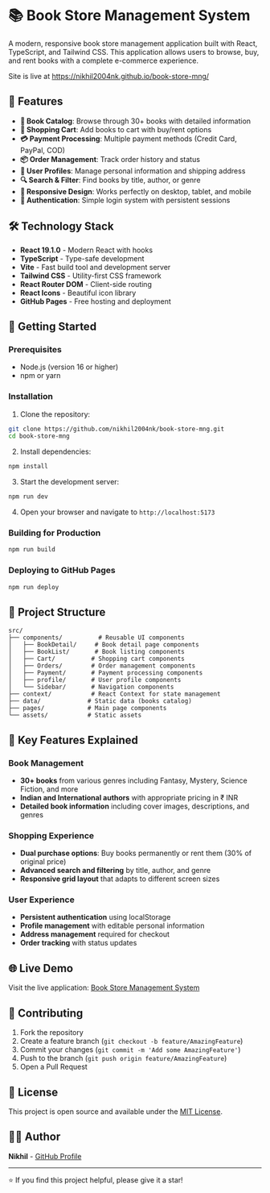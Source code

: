 # 📚 Book Store Management System

A modern, responsive book store management application built with React, TypeScript, and Tailwind CSS. This application allows users to browse, buy, and rent books with a complete e-commerce experience.

Site is live at https://nikhil2004nk.github.io/book-store-mng/

## 🌟 Features

- **📖 Book Catalog**: Browse through 30+ books with detailed information
- **🛒 Shopping Cart**: Add books to cart with buy/rent options
- **💳 Payment Processing**: Multiple payment methods (Credit Card, PayPal, COD)
- **📦 Order Management**: Track order history and status
- **👤 User Profiles**: Manage personal information and shipping address
- **🔍 Search & Filter**: Find books by title, author, or genre
- **📱 Responsive Design**: Works perfectly on desktop, tablet, and mobile
- **🔐 Authentication**: Simple login system with persistent sessions

## 🛠️ Technology Stack

- **React 19.1.0** - Modern React with hooks
- **TypeScript** - Type-safe development
- **Vite** - Fast build tool and development server
- **Tailwind CSS** - Utility-first CSS framework
- **React Router DOM** - Client-side routing
- **React Icons** - Beautiful icon library
- **GitHub Pages** - Free hosting and deployment

## 🚀 Getting Started

### Prerequisites

- Node.js (version 16 or higher)
- npm or yarn

### Installation

1. Clone the repository:
```bash
git clone https://github.com/nikhil2004nk/book-store-mng.git
cd book-store-mng
```

2. Install dependencies:
```bash
npm install
```

3. Start the development server:
```bash
npm run dev
```

4. Open your browser and navigate to `http://localhost:5173`

### Building for Production

```bash
npm run build
```

### Deploying to GitHub Pages

```bash
npm run deploy
```

## 📁 Project Structure

```
src/
├── components/          # Reusable UI components
│   ├── BookDetail/     # Book detail page components
│   ├── BookList/       # Book listing components
│   ├── Cart/          # Shopping cart components
│   ├── Orders/        # Order management components
│   ├── Payment/       # Payment processing components
│   ├── profile/       # User profile components
│   └── Sidebar/       # Navigation components
├── context/           # React Context for state management
├── data/             # Static data (books catalog)
├── pages/            # Main page components
└── assets/           # Static assets
```

## 🎨 Key Features Explained

### Book Management
- **30+ books** from various genres including Fantasy, Mystery, Science Fiction, and more
- **Indian and International authors** with appropriate pricing in ₹ INR
- **Detailed book information** including cover images, descriptions, and genres

### Shopping Experience
- **Dual purchase options**: Buy books permanently or rent them (30% of original price)
- **Advanced search and filtering** by title, author, and genre
- **Responsive grid layout** that adapts to different screen sizes

### User Experience
- **Persistent authentication** using localStorage
- **Profile management** with editable personal information
- **Address management** required for checkout
- **Order tracking** with status updates

## 🌐 Live Demo

Visit the live application: [Book Store Management System](https://nikhil2004nk.github.io/book-store-mng)

## 🤝 Contributing

1. Fork the repository
2. Create a feature branch (`git checkout -b feature/AmazingFeature`)
3. Commit your changes (`git commit -m 'Add some AmazingFeature'`)
4. Push to the branch (`git push origin feature/AmazingFeature`)
5. Open a Pull Request

## 📝 License

This project is open source and available under the [MIT License](LICENSE).

## 👨‍💻 Author

**Nikhil** - [GitHub Profile](https://github.com/nikhil2004nk)

---

⭐ If you find this project helpful, please give it a star!
